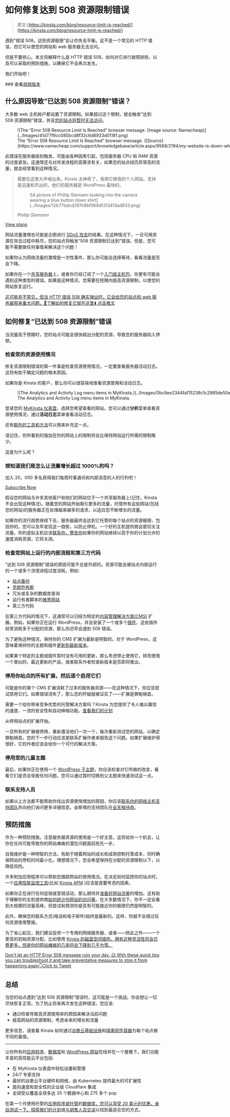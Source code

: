# 如何修复达到 508 资源限制错误

> 原文:[https://kinsta.com/blog/resource-limit-is-reached/](https://kinsta.com/blog/resource-limit-is-reached/)

遇到“错误 508。达到资源极限”会让你失去平衡。这不是一个常见的 HTTP 错误，但它可以使您的网站和 web 服务器无法访问。

但是不要担心。本文将解释什么是 HTTP 错误 508，如何对它进行故障排除，以及可以采取的预防措施，以确保它不会再次发生。

我们开始吧！

 <kinsta-auto-toc heading="Table of Contents" exclude="last" list-style="arrow" selector="h2" count-number="-1">### 查看[视频版本](https://www.youtube.com/watch?v=RF-uaZmVVrc)

<kinsta-video src="https://www.youtube.com/watch?v=RF-uaZmVVrc"></kinsta-video>

## **什么原因导致“已达到 508 资源限制”错误？**

大多数 web 主机帐户都设置了资源限制。如果超过这个限制，就会触发“达到 508 资源限制”错误，并且[您的站点将暂时无法访问](https://kinsta.com/blog/website-downtime/#top-causes-of-website-downtime)。

<figure style="width: 900px" class="wp-caption alignnone">![The “Error 508 Resource Limit Is Reached” browser message. (Image source: Namecheap)](../Images/41d77f9cc085bcd8f32c6d8933d01181.png)

<figcaption class="wp-caption-text">The “Error 508 Resource Limit Is Reached” browser message. ([Source](https://www.namecheap.com/support/knowledgebase/article.aspx/9568/2194/my-website-is-down-what-to-do/))</figcaption>

</figure>

此错误在服务器级别触发，可能由各种因素引起，包括服务器 CPU 和 RAM 资源的过度紧张。这通常还与对并发进程的高需求有关，如果您的站点经历异常高的流量，就会经常看到这种情况。

<link rel="stylesheet" href="https://kinsta.com/wp-content/themes/kinsta/dist/components/ctas/cta-mini.css?ver=2e932b8aba3918bfb818">

<aside class="sidebar-cta">

> 需要在这里大声喊出来。Kinsta 太神奇了，我用它做我的个人网站。支持是迅速和杰出的，他们的服务器是 WordPress 最快的。
> 
> <footer class="wp-block-kinsta-client-quote__footer">
> 
> <figure class="wp-block-kinsta-client-quote__avatar">![A picture of Phillip Stemann looking into the camera wearing a blue button down shirt](../Images/12b77bdcd297e9bf069df2f3413ad833.png)</figure>
> 
> <cite class="wp-block-kinsta-client-quote__cite">Phillip Stemann</cite></footer>

[View plans](https://kinsta.com/plans/)</aside>

网站流量激增也可能是企图进行 [DDoS 攻击](https://kinsta.com/blog/ddos-attack/)的结果。在这种情况下，一旦可用资源在攻击过程中耗尽，您的站点将触发“508 资源限制已达到”错误。但是，您可能不需要做任何事情来解决这个问题！

如果你认为网络流量的激增是一次性事件，那么你可能会选择等待，看看流量是否会下降。

如果你在一个[共享服务器](https://kinsta.com/blog/managed-wordpress-hosting/#shared-hosting)上，或者你已经订阅了一个[入门级主机包](https://kinsta.com/blog/cheap-wordpress-hosting/)，你更有可能会遇到这种类型的错误。如果是这种情况，您需要在短期内提高资源限制，以使您的网站恢复运行。

[这可能并不常见，但当 HTTP 错误 508 确实弹出时，它会给您的站点和 web 服务器带来重大问题。👀了解如何修复它就在这里⬇️ 点击推文](https://twitter.com/intent/tweet?url=https%3A%2F%2Fkinsta.com%2Fblog%2Fresource-limit-is-reached%2F&via=kinsta&text=It+might+not+be+common%2C+but+when+HTTP+Error+508+does+pop+up%2C+it+can+cause+major+problems+for+your+site+and+your+webserver.+%F0%9F%91%80+Learn+how+to+fix+it+right+here+%E2%AC%87%EF%B8%8F&hashtags=WordPress%2CWPTips)
<kinsta-advanced-cta language="en_US" type-int-post="95283" type-int-position="0"></kinsta-advanced-cta>

## **如何修复“已达到 508 资源限制”错误**

当流量高于预期时，您的站点可能会很快超出分配的资源，导致您的服务器陷入停顿。

### **检查您的资源使用情况**

修复资源限制错误的第一件事是检查资源使用情况。一定要查看服务器活动日志。这将有助于确定问题的根本原因。

如果你是 Kinsta 的客户，那么你可以很容易地查看资源使用和活动日志。

<figure style="width: 1411px" class="wp-caption alignnone">![The Analytics and Activity Log menu items in MyKinsta.](../Images/0bc8ee2344fa115238c1c2985de50ede.png)

<figcaption class="wp-caption-text">The Analytics and Activity Log menu items in MyKinsta.</figcaption>

</figure>

登录您的 [MyKinsta 仪表盘](https://kinsta.com/mykinsta)，选择您希望查看的网站。您可以通过**分析**菜单查看资源使用情况，通过**活动日志**菜单查看活动日志。

还有[额外的工具和方法](https://kinsta.com/blog/disk-usage-wordpress/)可以用来补充这一点。

请记住，你所看到的强加在你的网站上的限制将会比保持网站运行所需的限制略少。

这是为什么呢？

 <dialog id="newsletter" class="dialog dialog has-dark-blue-background-color email-modal" aria-hidden="true">## 注册订阅时事通讯

<kinsta-form show-name="false" show-phone="false" show-website="false" show-company="false" show-disk-space="false" show-monthly-visits="false" show-number-of-websites="false" show-message="false" submit-button-text="Sign Up Now" submit-button-text-sending="Signing Up..." success-title="Thanks for subscribing!" success-message="Keep an eye out for our next newsletter." terms-template="newsletter" hubspot-source="subscribe_to_newsletter" submit-button-text-loading="Signing Up"></kinsta-form></dialog>

### 想知道我们是怎么让流量增长超过 1000%的吗？

加入 20，000 多名获得我们每周时事通讯和内部消息的人的行列吧！

[Subscribe Now](#newsletter)

假设您的网站与许多其他客户和他们的网站位于一个共享服务器上(记住，Kinsta 不会出现这种情况)。随着您的网站开始吸引更多的流量，托管所有这些网站(包括您的网站)的服务器正在处理越来越多的请求，以适应您不断增长的流量。

如果你的流行趋势继续下去，服务器最终会达到它托管的每个站点的资源极限，包括你的。您可以及早发现这一趋势，以防止停机。一个好的主机提供商会密切关注流量。你的虚拟主机应该[联系你，警告你](https://kinsta.com/help/overages/)如果你的网站继续以高于你的计划允许的速度消耗资源，它将关闭。

### **检查您网站上运行的内部流程和第三方代码**

“达到 508 资源限制”错误的原因可能不总是外部的。资源可能会被站点内部运行的一个或多个流氓进程过度消耗，例如:

*   [站点备份](https://kinsta.com/help/wordpress-backups/#wordpress-backups)
*   [克朗乔布斯](https://kinsta.com/help/how-to-write-a-cron-job/)
*   冗长或复杂的数据库查询
*   运行有害脚本的[被黑网站](https://kinsta.com/blog/wordpress-hacked/)
*   第三方代码

在第三方代码的情况下，这通常可以归结为特定的[内容管理解决方案(CMS)](https://kinsta.com/blog/cms-software/) 扩展。例如，如果你正在运行 WordPress，并且安装了一个或多个[插件](https://kinsta.com/knowledgebase/how-to-install-wordpress-plugins/)，这些插件经常消耗多于分配的资源，那么你迟早会遇到 508 错误。

为了避免这种情况，保持你的 CMS 扩展为最新是明智的。对于 WordPress，这意味着保持你的主题和插件[更新到最新版本](https://kinsta.com/knowledgebase/manually-update-wordpress-plugin/)。

如果某个特定的主题或插件暂时没有可用的更新，那么考虑停止使用它，转而使用一个类似的、最近更新的产品，或者联系作者检查新版本是否即将推出。
<kinsta-advanced-cta language="en_US" type-int-post="95283" type-int-position="1"></kinsta-advanced-cta>

### 停用你站点的所有扩展，然后逐个启用它们

可能是你的某个 CMS 扩展消耗了过多的服务器资源——在这种情况下，你应该尝试禁用它们。如果错误消失了，那么您的怀疑就被证实了——扩展是罪魁祸首。

需要一个给你带来竞争优势的托管解决方案吗？Kinsta 为您提供了令人难以置信的速度、一流的安全性和自动伸缩功能。[查看我们的计划](https://kinsta.com/plans/?in-article-cta)

从停用站点的扩展开始。

一旦所有的扩展被停用，重新激活他们一次一个，每次重新测试您的网站，以确定罪魁祸首。您的下一步行动应该是联系扩展作者来报告这个问题。如果扩展维护得很好，它的作者应该会给你一个可行的解决方案。

### **停用您的儿童主题**

最后，如果你正在使用一个 [WordPress 子主题](https://kinsta.com/blog/wordpress-child-theme/)，你应该检查对它所做的改变，看看它们是否会导致任何问题。您可以通过暂时切换到父主题来快速测试这一点。

### **联系支持人员**

如果以上方法都不能帮助你找出资源使用增加的原因，你应该[联系你的网络主机支持团队](https://kinsta.com/kinsta-support/)并向他们询问更多详细信息。金斯塔的支持团队在[全天候待命](https://kinsta.com/kinsta-support/)。
<kinsta-advanced-cta language="en_US" type-int-post="95283" type-int-position="2"></kinsta-advanced-cta>

## **预防措施**

作为一种预防措施，注意服务器资源的使用是一个好主意。这将给你一个机会，让你在任何可能导致你的网站瘫痪的潜在问题面前抢先一步。

自我维护是一种明智的方法，有助于随着网站的成长和成熟控制托管成本，同时确保网站的停机时间最小化。理想情况下，您会希望保持在分配的资源限制以下，以降低风险。

许多附加应用程序可以帮助您跟踪网站的使用情况。在决定如何监控你的站点时，一个[应用性能监控工具](https://kinsta.com/blog/application-performance-monitoring/)(比如 [Kinsta APM](https://kinsta.com/apm-tool/) )应该是首要考虑的因素。

如果你正在进行任何促销或营销活动，那么期待并[准备好网站流量](https://kinsta.com/clients/dartdrones-shark-tank-effect/)的增加。这有助于理解你的主机提供商[如何统计你网站的访问量](https://kinsta.com/knowledgebase/count-visits/)。在大多数情况下，你不一定会看到大规模的流量高峰，但尝试和预测你是否有可能接近你的极限仍然是明智的。

此外，确保您的联系方式(电话和电子邮件)始终是最新的。这样，你就不会错过任何资源使用警报。

为了省心起见，我们建议投资一个专用的网络服务器，或者——除此之外——一个更高的初始资源分配，比如使用 [Kinsta 的磁盘空间插件。拥有这种灵活性将会花费更多，但是你的网站瘫痪的几率将会下降到几乎为零。](https://kinsta.com/help/disk-space-add-on/)

[Don't let an HTTP Error 508 message ruin your day. 😥 With these quick tips you can troubleshoot it and take preventative measures to stop it from happening again👇Click to Tweet](https://twitter.com/intent/tweet?url=https%3A%2F%2Fkinsta.com%2Fblog%2Fresource-limit-is-reached%2F&via=kinsta&text=Don%27t+let+an+HTTP+Error+508+message+ruin+your+day.+%F0%9F%98%A5+With+these+quick+tips+you+can+troubleshoot+it+and+take+preventative+measures+to+stop+it+from+happening+again%F0%9F%91%87&hashtags=WPTips%2CWordPress)

## **总结**

当您的站点遇到“达到 508 资源限制”错误时，这可能是一个挑战。你会想让一切尽快恢复正常。为了防止将来再次发生这种错误，您应该:

*   通过检查导致高资源使用率的原因来解决当前问题
*   提高网站的资源限制，考虑未来的增长和流量

更多信息，请查看 Kinsta 如何通过[谷歌云基础设施](https://kinsta.com/blog/google-cloud-hosting/)和[隔离软件容器](https://kinsta.com/knowledgebase/shared-vps-dedicated-hosting/)为每个站点做不同的事情。

* * *

让你所有的[应用程序](https://kinsta.com/application-hosting/)、[数据库](https://kinsta.com/database-hosting/)和 [WordPress 网站](https://kinsta.com/wordpress-hosting/)在线并在一个屋檐下。我们功能丰富的高性能云平台包括:

*   在 MyKinsta 仪表盘中轻松设置和管理
*   24/7 专家支持
*   最好的谷歌云平台硬件和网络，由 Kubernetes 提供最大的可扩展性
*   面向速度和安全性的企业级 Cloudflare 集成
*   全球受众覆盖全球多达 35 个数据中心和 275 多个 pop

在第一个月使用托管的[应用程序或托管](https://kinsta.com/application-hosting/)的[数据库，您可以享受 20 美元的优惠，亲自测试一下。探索我们的](https://kinsta.com/database-hosting/)[计划](https://kinsta.com/plans/)或[与销售人员交谈](https://kinsta.com/contact-us/)以找到最适合您的方式。</kinsta-auto-toc>